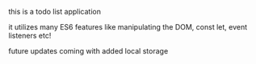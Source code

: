 this is a todo list application

it utilizes many ES6 features like manipulating the DOM, const let, event listeners etc!

future updates coming with added local storage